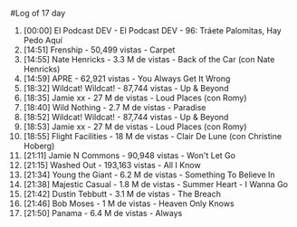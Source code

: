 #Log of 17 day

1. [00:00] El Podcast DEV - El Podcast DEV - 96: Tráete Palomitas, Hay Pedo Aquí
1. [14:51] Frenship - 50,499 vistas - Carpet
1. [14:55] Nate Henricks - 3.3 M de vistas - Back of the Car (con Nate Henricks)
1. [14:59] APRE - 62,921 vistas - You Always Get It Wrong
1. [18:32] Wildcat! Wildcat! - 87,744 vistas - Up & Beyond
1. [18:35] Jamie xx - 27 M de vistas - Loud Places (con Romy)
1. [18:40] Wild Nothing - 2.7 M de vistas - Paradise
1. [18:52] Wildcat! Wildcat! - 87,744 vistas - Up & Beyond
1. [18:53] Jamie xx - 27 M de vistas - Loud Places (con Romy)
1. [18:55] Flight Facilities - 18 M de vistas - Clair De Lune (con Christine Hoberg)
1. [21:11] Jamie N Commons - 90,948 vistas - Won't Let Go
1. [21:15] Washed Out - 193,163 vistas - All I Know
1. [21:34] Young the Giant - 6.2 M de vistas - Something To Believe In
1. [21:38] Majestic Casual - 1.8 M de vistas - Summer Heart - I Wanna Go
1. [21:42] Dustin Tebbutt - 3.1 M de vistas - The Breach
1. [21:46] Bob Moses - 1 M de vistas - Heaven Only Knows
1. [21:50] Panama - 6.4 M de vistas - Always
